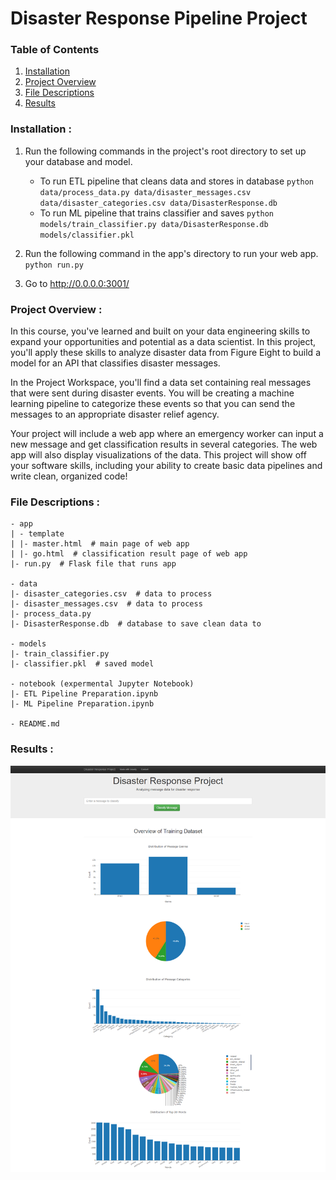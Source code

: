 # Disaster Response Pipeline Project

[//]: # (Image References)

[image1]: ./imgs/demo.png "demo"

### Table of Contents

1. [Installation](#installation)
2. [Project Overview](#overview)
3. [File Descriptions](#files)
4. [Results](#results)


### Installation <a name="installation"></a>:
1. Run the following commands in the project's root directory to set up your database and model.

    - To run ETL pipeline that cleans data and stores in database
        `python data/process_data.py data/disaster_messages.csv data/disaster_categories.csv data/DisasterResponse.db`
    - To run ML pipeline that trains classifier and saves
        `python models/train_classifier.py data/DisasterResponse.db models/classifier.pkl`

2. Run the following command in the app's directory to run your web app.
    `python run.py`

3. Go to http://0.0.0.0:3001/


### Project Overview <a name="overview"></a>:
In this course, you've learned and built on your data engineering skills to expand your opportunities and potential as a data scientist. In this project, you'll apply these skills to analyze disaster data from Figure Eight to build a model for an API that classifies disaster messages.

In the Project Workspace, you'll find a data set containing real messages that were sent during disaster events. You will be creating a machine learning pipeline to categorize these events so that you can send the messages to an appropriate disaster relief agency.

Your project will include a web app where an emergency worker can input a new message and get classification results in several categories. The web app will also display visualizations of the data. This project will show off your software skills, including your ability to create basic data pipelines and write clean, organized code!


### File Descriptions <a name="files"></a>:
```
- app
| - template
| |- master.html  # main page of web app
| |- go.html  # classification result page of web app
|- run.py  # Flask file that runs app

- data
|- disaster_categories.csv  # data to process
|- disaster_messages.csv  # data to process
|- process_data.py
|- DisasterResponse.db  # database to save clean data to

- models
|- train_classifier.py
|- classifier.pkl  # saved model

- notebook (expermental Jupyter Notebook)
|- ETL Pipeline Preparation.ipynb
|- ML Pipeline Preparation.ipynb

- README.md
```


### Results <a name="results"></a>:

![alt text][image1]

